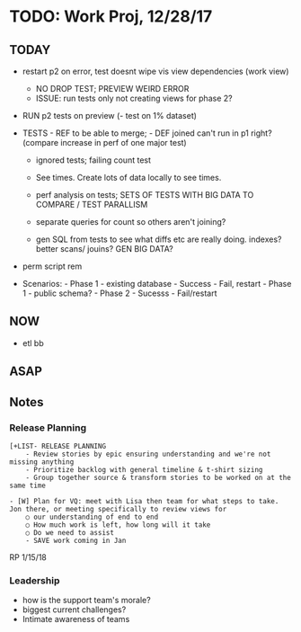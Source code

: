 # TODO: Work Proj, 12/28/17

## TODAY

- restart p2 on error, test doesnt wipe vis view dependencies (work view)
    - NO DROP TEST; PREVIEW WEIRD ERROR
    - ISSUE: run tests only not creating views for phase 2?

- RUN p2 tests on preview (- test on 1% dataset)

- TESTS
        - REF to be able to merge; 
        - DEF joined can't run in p1 right? (compare increase in perf of one major test)
    - ignored tests; failing count test
    - See times. Create lots of data locally to see times. 

    - perf analysis on tests; SETS OF TESTS WITH BIG DATA TO COMPARE / TEST PARALLISM
    - separate queries for count so others aren't joining?

    - gen SQL from tests to see what diffs etc are really doing. indexes? better scans/ jouins? GEN BIG DATA?
    
- perm script rem

- Scenarios:
        - Phase 1 - existing database
            - Success
            - Fail, restart
        - Phase 1 - public schema?
        - Phase 2 
            - Sucesss
            - Fail/restart 


## NOW

+ etl bb 


## ASAP
    

## Notes 

### Release Planning

    [+LIST- RELEASE PLANNING
        - Review stories by epic ensuring understanding and we're not missing anything
        - Prioritize backlog with general timeline & t-shirt sizing
        - Group together source & transform stories to be worked on at the same time

    - [W] Plan for VQ: meet with Lisa then team for what steps to take. Jon there, or meeting specifically to review views for 
        ○ our understanding of end to end
        ○ How much work is left, how long will it take
        ○ Do we need to assist
        - SAVE work coming in Jan



RP 1/15/18


### Leadership

- how is the support team's morale?
- biggest current challenges?
- Intimate awareness of teams